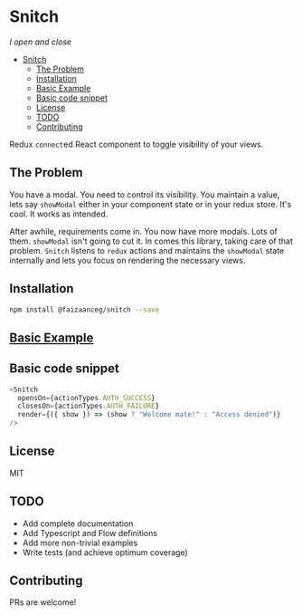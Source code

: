 # Snitch

_I open and close_

- [Snitch](#snitch)
  - [The Problem](#the-problem)
  - [Installation](#installation)
  - [Basic Example](#basic-example)
  - [Basic code snippet](#basic-code-snippet)
  - [License](#license)
  - [TODO](#todo)
  - [Contributing](#contributing)

Redux `connect`ed React component to toggle visibility of your views.

## The Problem

You have a modal. You need to control its visibility. You maintain a value, lets say `showModal` either in your component state or in your redux store. It's cool. It works as intended.

After awhile, requirements come in. You now have more modals. Lots of them. `showModal` isn't going to cut it. In comes this library, taking care of that problem. `Snitch` listens to `redux` actions and maintains the `showModal` state internally and lets you focus on rendering the necessary views.

## Installation

```bash
npm install @faizaanceg/snitch --save
```

## [Basic Example](https://codesandbox.io/s/4w374z5wmw)

## Basic code snippet

```js
<Snitch
  opensOn={actionTypes.AUTH_SUCCESS}
  closesOn={actionTypes.AUTH_FAILURE}
  render={({ show }) => (show ? "Welcome mate!" : "Access denied")}
/>
```

## License

MIT

## TODO

- Add complete documentation
- Add Typescript and Flow definitions
- Add more non-trivial examples
- Write tests (and achieve optimum coverage)

## Contributing

PRs are welcome!
